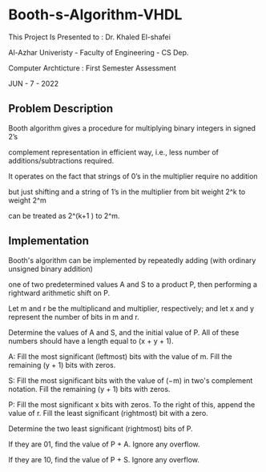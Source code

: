 # Booth-s-Algorithm-VHDL

This Project Is Presented to : Dr. Khaled El-shafei 

Al-Azhar Univeristy - Faculty of Engineering - CS Dep.

Computer Archticture : First Semester Assessment 

JUN - 7 - 2022


## Problem Description

Booth algorithm gives a procedure for multiplying binary integers in signed 2’s

complement representation in efficient way, i.e., less number of additions/subtractions required.

It operates on the fact that strings of 0’s in the multiplier require no addition 

but just shifting and a string of 1’s in the multiplier from bit weight 2^k to weight 2^m 

can be treated as 2^(k+1 ) to 2^m.

## Implementation

Booth's algorithm can be implemented by repeatedly adding (with ordinary unsigned binary addition)

one of two predetermined values A and S to a product P, then performing a rightward arithmetic shift on P.

Let m and r be the multiplicand and multiplier, respectively; and let x and y represent the number of bits in m and r.


Determine the values of A and S, and the initial value of P. All of these numbers should have a length equal to (x + y + 1).

A: Fill the most significant (leftmost) bits with the value of m. Fill the remaining (y + 1) bits with zeros.

S: Fill the most significant bits with the value of (−m) in two's complement notation. Fill the remaining (y + 1) bits with zeros.

P: Fill the most significant x bits with zeros. To the right of this, append the value of r. Fill the least significant (rightmost) bit with a zero.

Determine the two least significant (rightmost) bits of P.

If they are 01, find the value of P + A. Ignore any overflow.

If they are 10, find the value of P + S. Ignore any overflow.
